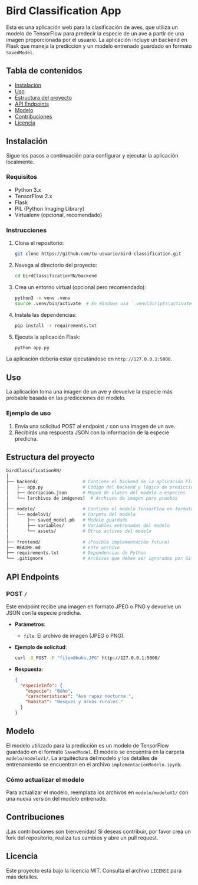 
# Bird Classification App

Esta es una aplicación web para la clasificación de aves, que utiliza un modelo de TensorFlow para predecir la especie de un ave a partir de una imagen proporcionada por el usuario. La aplicación incluye un backend en Flask que maneja la predicción y un modelo entrenado guardado en formato `SavedModel`.

## Tabla de contenidos

- [Instalación](#instalación)
- [Uso](#uso)
- [Estructura del proyecto](#estructura-del-proyecto)
- [API Endpoints](#api-endpoints)
- [Modelo](#modelo)
- [Contribuciones](#contribuciones)
- [Licencia](#licencia)

## Instalación

Sigue los pasos a continuación para configurar y ejecutar la aplicación localmente.

### Requisitos

- Python 3.x
- TensorFlow 2.x
- Flask
- PIL (Python Imaging Library)
- Virtualenv (opcional, recomendado)

### Instrucciones

1. Clona el repositorio:
   ```bash
   git clone https://github.com/tu-usuario/bird-classification.git
   ```

2. Navega al directorio del proyecto:
   ```bash
   cd birdClassificationRN/backend
   ```

3. Crea un entorno virtual (opcional pero recomendado):
   ```bash
   python3 -m venv .venv
   source .venv/bin/activate  # En Windows usa `.venv\Scripts\activate`
   ```

4. Instala las dependencias:
   ```bash
   pip install -r requirements.txt
   ```

5. Ejecuta la aplicación Flask:
   ```bash
   python app.py
   ```

La aplicación debería estar ejecutándose en `http://127.0.0.1:5000`.

## Uso

La aplicación toma una imagen de un ave y devuelve la especie más probable basada en las predicciones del modelo.

### Ejemplo de uso

1. Envía una solicitud POST al endpoint `/` con una imagen de un ave.
2. Recibirás una respuesta JSON con la información de la especie predicha.

## Estructura del proyecto

```bash
birdClassificationRN/
│
├── backend/                 # Contiene el backend de la aplicación Flask
│   ├── app.py               # Código del backend y lógica de predicción
│   ├── decripcion.json      # Mapeo de clases del modelo a especies
│   └── [archivos de imágenes]  # Archivos de imagen para pruebas
│
├── modelo/                  # Contiene el modelo TensorFlow en formato SavedModel
│   └── modeloV1/            # Carpeta del modelo
│       ├── saved_model.pb   # Modelo guardado
│       ├── variables/       # Variables entrenadas del modelo
│       └── assets/          # Otros activos del modelo
│
├── frontend/                # (Posible implementación futura)
├── README.md                # Este archivo
├── requirements.txt         # Dependencias de Python
└── .gitignore               # Archivos que deben ser ignorados por Git
```

## API Endpoints

### POST `/`

Este endpoint recibe una imagen en formato JPEG o PNG y devuelve un JSON con la especie predicha.

- **Parámetros**: 
  - `file`: El archivo de imagen (JPEG o PNG).

- **Ejemplo de solicitud**:
  ```bash
  curl -X POST -F "file=@buho.JPG" http://127.0.0.1:5000/
  ```

- **Respuesta**:
  ```json
  {
    "especieInfo": {
      "especie": "Búho",
      "caracteristicas": "Ave rapaz nocturna.",
      "habitat": "Bosques y áreas rurales."
    }
  }
  ```

## Modelo

El modelo utilizado para la predicción es un modelo de TensorFlow guardado en el formato `SavedModel`. El modelo se encuentra en la carpeta `modelo/modeloV1/`. La arquitectura del modelo y los detalles de entrenamiento se encuentran en el archivo `implementacionModelo.ipynb`.

### Cómo actualizar el modelo

Para actualizar el modelo, reemplaza los archivos en `modelo/modeloV1/` con una nueva versión del modelo entrenado.

## Contribuciones

¡Las contribuciones son bienvenidas! Si deseas contribuir, por favor crea un fork del repositorio, realiza tus cambios y abre un pull request.

## Licencia

Este proyecto está bajo la licencia MIT. Consulta el archivo `LICENSE` para más detalles.
